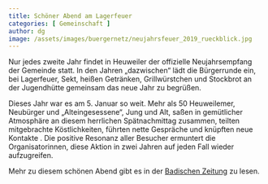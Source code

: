 ```yaml
---
title: Schöner Abend am Lagerfeuer
categories: [ Gemeinschaft ]
author: dg
image: /assets/images/buergernetz/neujahrsfeuer_2019_rueckblick.jpg
---
```

Nur jedes zweite Jahr findet in Heuweiler der offizielle Neujahrsempfang der Gemeinde statt. In den Jahren „dazwischen“ lädt die Bürgerrunde ein, bei Lagerfeuer, Sekt, heißen Getränken, Grillwürstchen und Stockbrot an der Jugendhütte gemeinsam das neue Jahr zu begrüßen.

Dieses Jahr war es am 5. Januar so weit. Mehr als 50 Heuweilemer, Neubürger und „Alteingesessene“, Jung und Alt, saßen in gemütlicher Atmosphäre an diesem herrlichen Spätnachmittag zusammen, teilten mitgebrachte Köstlichkeiten, führten nette Gespräche und knüpften neue Kontakte . Die positive Resonanz aller Besucher ermuntert die Organisatorinnen, diese Aktion in zwei Jahren auf jeden Fall wieder aufzugreifen. 

Mehr zu diesem schönen Abend gibt es in der [Badischen Zeitung](https://www.badische-zeitung.de/gespraeche-in-gemuetlicher-atmosphaere--181160692.html) zu lesen.